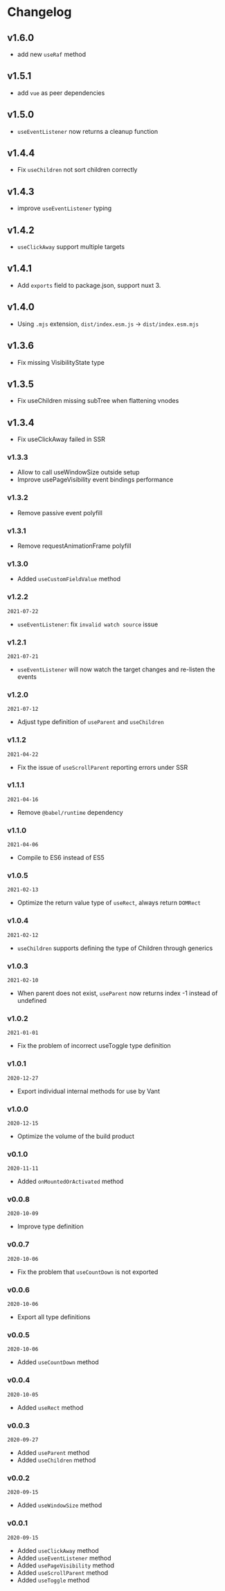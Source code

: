 # Changelog

## v1.6.0

- add new `useRaf` method

## v1.5.1

- add `vue` as peer dependencies

## v1.5.0

- `useEventListener` now returns a cleanup function

## v1.4.4

- Fix `useChildren` not sort children correctly

## v1.4.3

- improve `useEventListener` typing

## v1.4.2

- `useClickAway` support multiple targets

## v1.4.1

- Add `exports` field to package.json, support nuxt 3.

## v1.4.0

- Using `.mjs` extension, `dist/index.esm.js` -> `dist/index.esm.mjs`

## v1.3.6

- Fix missing VisibilityState type

## v1.3.5

- Fix useChildren missing subTree when flattening vnodes

## v1.3.4

- Fix useClickAway failed in SSR

### v1.3.3

- Allow to call useWindowSize outside setup
- Improve usePageVisibility event bindings performance

### v1.3.2

- Remove passive event polyfill

### v1.3.1

- Remove requestAnimationFrame polyfill

### v1.3.0

- Added `useCustomFieldValue` method

### v1.2.2

`2021-07-22`

- `useEventListener`: fix `invalid watch source` issue

### v1.2.1

`2021-07-21`

- `useEventListener` will now watch the target changes and re-listen the events

### v1.2.0

`2021-07-12`

- Adjust type definition of `useParent` and `useChildren`

### v1.1.2

`2021-04-22`

- Fix the issue of `useScrollParent` reporting errors under SSR

### v1.1.1

`2021-04-16`

- Remove `@babel/runtime` dependency

### v1.1.0

`2021-04-06`

- Compile to ES6 instead of ES5

### v1.0.5

`2021-02-13`

- Optimize the return value type of `useRect`, always return `DOMRect`

### v1.0.4

`2021-02-12`

- `useChildren` supports defining the type of Children through generics

### v1.0.3

`2021-02-10`

- When parent does not exist, `useParent` now returns index -1 instead of undefined

### v1.0.2

`2021-01-01`

- Fix the problem of incorrect useToggle type definition

### v1.0.1

`2020-12-27`

- Export individual internal methods for use by Vant

### v1.0.0

`2020-12-15`

- Optimize the volume of the build product

### v0.1.0

`2020-11-11`

- Added `onMountedOrActivated` method

### v0.0.8

`2020-10-09`

- Improve type definition

### v0.0.7

`2020-10-06`

- Fix the problem that `useCountDown` is not exported

### v0.0.6

`2020-10-06`

- Export all type definitions

### v0.0.5

`2020-10-06`

- Added `useCountDown` method

### v0.0.4

`2020-10-05`

- Added `useRect` method

### v0.0.3

`2020-09-27`

- Added `useParent` method
- Added `useChildren` method

### v0.0.2

`2020-09-15`

- Added `useWindowSize` method

### v0.0.1

`2020-09-15`

- Added `useClickAway` method
- Added `useEventListener` method
- Added `usePageVisibility` method
- Added `useScrollParent` method
- Added `useToggle` method
